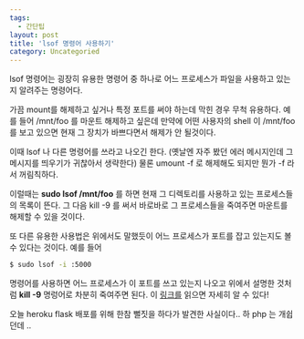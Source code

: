 ```yaml
---
tags:
  - 간단팁
layout: post
title: 'lsof 명령어 사용하기'
category: Uncategoried
---
```

lsof 명령어는 굉장히 유용한 명령어 중 하나로 어느 프로세스가 파일을 사용하고 있는지 알려주는 명령어다.

가끔 mount를 해제하고 싶거나 특정 포트를 써야 하는데 막힌 경우 무척 유용하다.
예를 들어 /mnt/foo 를 마운트 해제하고 싶은데 만약에 어떤 사용자의 shell 이 /mnt/foo 를 보고 있으면
현재 그 장치가 바쁘다면서 해제가 안 될것이다.

이때 lsof 나 다른 명령어를 쓰라고 나오긴 한다. (옛날엔 자주 봤던 에러 메시지인데 그 메시지를 띄우기가 귀찮아서 생략한다)
물론 umount -f 로 해제해도 되지만 뭔가 -f 라서 꺼림칙하다.

이럴때는 **sudo lsof /mnt/foo** 를 하면 현재 그 디렉토리를 사용하고 있는 프로세스들의 목록이 뜬다.
그 다음 kill -9 를 써서 바로바로 그 프로세스들을 죽여주면 마운트를 해제할 수 있을 것이다.

또 다른 유용한 사용법은 위에서도 말했듯이 어느 프로세스가 포트를 잡고 있는지도 볼 수 있다는 것이다.
예를 들어

```sh
$ sudo lsof -i :5000
```

명령어를 사용하면 어느 프로세스가 이 포트를 쓰고 있는지 나오고 위에서 설명한 것처럼 **kill -9** 명렁어로 차분히 죽여주면 된다.
이 [링크를](http://susemi99.kr/643 "링크를") 읽으면 자세히 알 수 있다!

오늘 heroku flask 배포를 위해 한참 뻘짓을 하다가 발견한 사실이다..
하 php 는 개쉽던데 ..